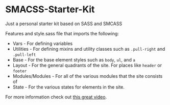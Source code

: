 # SMACSS-Starter-Kit
Just a personal starter kit based on SASS and SMCASS

Features and style.sass file that imports the following: 

* Vars - For defining variables
* Utilities - For defining mixins and utility classes such as ```.pull-right``` and ```.pull-left```
* Base - For the base element styles such as ```body```, ```ul```, and ```a```
* Layout  - For the general quadrants of the site. For places like ```header``` or ```footer```
* Modules/Modules - For all of the various modules that the site consists of
* State - For the various states for elements in the site.

For more information check out [this great video](https://www.youtube.com/watch?v=6co781JgoqQ). 
